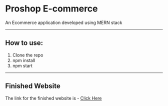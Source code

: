 # Proshop E-commerce
An Ecommerce application developed using MERN stack

---

## How to use:
1. Clone the repo
1. npm install
1. npm start

---

## Finished Website
The link for the finished website is - [Click Here](https://berry-bush-platypus.glitch.me/)
